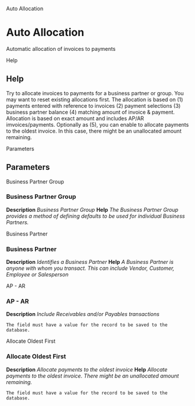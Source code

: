 
Auto Allocation
# Auto Allocation


Automatic allocation of invoices to payments

Help
## Help

Try to allocate invoices to payments for a business partner or group.  You may want to reset existing allocations first.
The allocation is based on (1) payments entered with reference to invoices (2) payment selections (3) business partner balance (4) matching amount of invoice & payment.  Allocation is based on exact amount and includes AP/AR imvoices/payments.
Optionally as (5), you can enable to allocate payments to the oldest invoice. In this case, there might be an unallocated amount remaining.

Parameters
## Parameters


Business Partner Group
### Business Partner Group

**Description**
 *Business Partner Group*
**Help**
 *The Business Partner Group provides a method of defining defaults to be used for individual Business Partners.*

Business Partner
### Business Partner

**Description**
 *Identifies a Business Partner*
**Help**
 *A Business Partner is anyone with whom you transact.  This can include Vendor, Customer, Employee or Salesperson*

AP - AR
### AP - AR

**Description**
 *Include Receivables and/or Payables transactions*

```
The field must have a value for the record to be saved to the database.
```
Allocate Oldest First
### Allocate Oldest First

**Description**
 *Allocate payments to the oldest invoice*
**Help**
 *Allocate payments to the oldest invoice. There might be an unallocated amount remaining.*

```
The field must have a value for the record to be saved to the database.
```